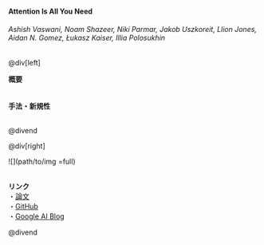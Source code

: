 #### Attention Is All You Need
###### Ashish Vaswani, Noam Shazeer, Niki Parmar, Jakob Uszkoreit, Llion Jones, Aidan N. Gomez, Łukasz Kaiser, Illia Polosukhin

@div[left]

__概要__<br>
<br>
<br>
__手法・新規性__<br>
<br>


@divend

@div[right]

![](path/to/img =full)<br>
<br>

__リンク__<br>
・[論文](https://papers.nips.cc/paper/7181-attention-is-all-you-need.pdf)<br>
・[GitHub](https://github.com/tensorflow/tensor2tensor/blob/master/tensor2tensor/models/transformer.py)<br>
・[Google AI Blog](https://ai.googleblog.com/2017/08/transformer-novel-neural-network.html)<br>

@divend